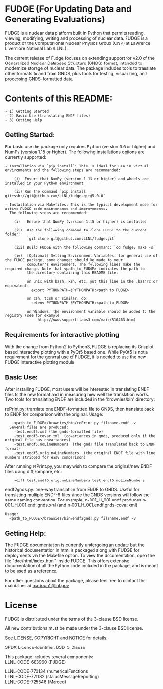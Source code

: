 # FUDGE (For Updating Data and Generating Evaluations)
FUDGE is a nuclear data platform built in Python that permits reading, viewing, modifying,
writing and processing of nuclear data. FUDGE is a product of the Computational Nuclear
Physics Group (CNP) at Lawrence Livermore National Lab (LLNL).

The current release of Fudge focuses on extending support for v2.0 of the Generalized Nuclear Database Structure (GNDS) format,
intended to modernize storage of nuclear data. The package includes tools to translate other formats to and from GNDS,
plus tools for testing, visualizing, and processing GNDS-formatted data.

# Contents of this README:
    - 1) Getting Started
    - 2) Basic Use (translating ENDF files)
    - 3) Getting Help

## Getting Started:
  For basic use the package only requires Python (version 3.6 or higher) and NumPy (version 1.15 or higher).
  The following installations options are currently supported:

    - Installation via `pip install`: This is ideal for use in virtual environments and the following steps are recommended:

        (i)  Ensure that NumPy (version 1.15 or higher) and wheels are installed in your Python environment

        (ii) Run the command `pip install git+ssh://git@github.com/LLNL/fudge.git@5.0.0`

    - Installation via Makefiles: This is the typical development mode for active FUDGE code maintenance and improvements.
      The following steps are recommended:

        (i)   Ensure that NumPy (version 1.15 or higher) is installed

        (ii)  Use the following command to clone FUDGE to the current folder: 
              `git clone git@github.com:LLNL/fudge.git`

        (iii) Build FUDGE with the following command: `cd fudge; make -s`

        (iv)  [Optional] Setting Environment Variables: for general use of the FUDGE package, some changes should be made to your
              computer's environment. The following lines make the required change. Note that <path_to_FUDGE> indicates the path to
              the directory containing this README file:

              on unix with bash, ksh, etc, put this line in the .bashrc or equivalent:
                export PYTHONPATH=$PYTHONPATH:<path_to_FUDGE>

              on csh, tcsh or similar, do:
                setenv PYTHONPATH $PYTHONPATH:<path_to_FUDGE>

              on Windows, the environment variable should be added to the registry (see for example
                   http://www.support.tabs3.com/main/R10463.htm)

## Requirements for interactive plotting
   With the change from Python2 to Python3, FUDGE is replacing its Gnuplot-based interactive plotting with a PyQt5 based
   one. While PyQt5 is not a requirement for the general use of FUDGE, it is needed to use the new FUDGE interactive 
   plotting module  

## Basic Use:
  After installing FUDGE, most users will be interested in translating ENDF files to the new format and in measuring how
well the translation works. Two tools for translating ENDF are included in the 'brownies/bin' directory:

  rePrint.py: translate one ENDF-formatted file to GNDS, then translate back to ENDF for comparison with the original.
Usage:
```
    <path_to_FUDGE>/brownies/bin/rePrint.py filename.endf -v
  Several files are produced:
    -test.endf6.xml	(the gnds-formatted file)
    -test.endf6-covar.xml  (covariances in gnds, produced only if the original file has covariances)
    -test.endf6.noLineNumbers  (the gnds file translated back to ENDF format)
    -test.endf6.orig.noLineNumbers  (the original ENDF file with line numbers stripped for easy comparison)
```

  After running rePrint.py, you may wish to compare the original/new ENDF files using diff,kompare, etc:
```
    >diff test.endf6.orig.noLineNumbers test.endf6.noLineNumbers
```

  endf2gnds.py: one-way translation from ENDF to GNDS. Useful for translating multiple ENDF-6 files since the GNDS versions will
  follow the same naming convention. For example, n-001_H_001.endf produces n-001_H_001.endf.gnds.xml (and n-001_H_001.endf.gnds-covar.xml)
```
Usage:
  <path_to_FUDGE>/brownies/bin/endf2gnds.py filename.endf -v
```

## Getting Help:
  The FUDGE documentation is currently undergoing an update but the historical documentation in html is packaged along with FUDGE for 
deployments via the Makefile option. To view the documentation, open the file "doc/html/index.html" inside FUDGE. This offers extensive 
documentation of all the Python code included in the package, and is meant to be used as a reference.

For other questions about the package, please feel free to contact the maintainer at mattoon1@llnl.gov

# License
FUDGE is distributed under the terms of the 3-clause BSD license.

All new contributions must be made under the 3-clause BSD license.

See LICENSE, COPYRIGHT and NOTICE for details.

SPDX-Licence-Identifier: BSD-3-Clause

This package includes several components: \
LLNL-CODE-683960	(FUDGE)

LLNL-CODE-770134	(numericalFunctions \
LLNL-CODE-771182	(statusMessageReporting) \
LLNL-CODE-725546	(Merced)

